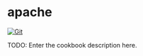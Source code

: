 # apache

[![Git](https://app.soluble.cloud/api/v1/public/badges/1d916d93-db7d-4c41-8145-bfd12b729cbd.svg?orgId=387173487776)](https://app.soluble.cloud/repos/details/github.com/lhasadreams/qa-training-apache?orgId=387173487776)  

TODO: Enter the cookbook description here.

